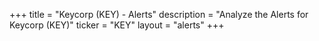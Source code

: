 +++
title = "Keycorp (KEY) - Alerts"
description = "Analyze the Alerts for Keycorp (KEY)"
ticker = "KEY"
layout = "alerts"
+++

